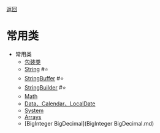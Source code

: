 [返回](Home.md)

# 常用类

- 常用类
	- [包装类](包装类.md)
	- [String](String.md) #⭐️ 
	- [StringBuffer](StringBuffer.md) #⭐️ 
	- [StringBuilder](StringBuilder.md) #⭐️ 
	- [Math](Math.md)
	- [Data、Calendar、LocalDate](Data、Calendar、LocalDate.md)
	- [System](System.md) 
	- [Arrays](Arrays.md)
	- [BigInteger BigDecimal](BigInteger BigDecimal.md) 